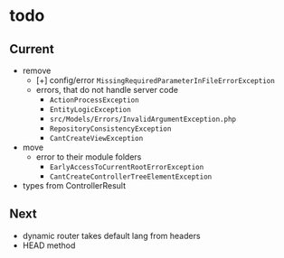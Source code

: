# todo

## Current

- remove
  - [+] config/error `MissingRequiredParameterInFileErrorException`
  - errors, that do not handle server code
    - `ActionProcessException`
    - `EntityLogicException`
    - `src/Models/Errors/InvalidArgumentException.php`
    - `RepositoryConsistencyException`
    - `CantCreateViewException`
- move
  - error to their module folders
    - `EarlyAccessToCurrentRootErrorException`
    - `CantCreateControllerTreeElementException`
- types from ControllerResult

## Next

- dynamic router takes default lang from headers  
- HEAD method
